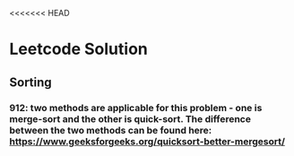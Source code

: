 <<<<<<< HEAD
# Leetcode Solution

## Sorting
### 912: two methods are applicable for this problem - one is merge-sort and the other is quick-sort. The difference between the two methods can be found here: https://www.geeksforgeeks.org/quicksort-better-mergesort/
